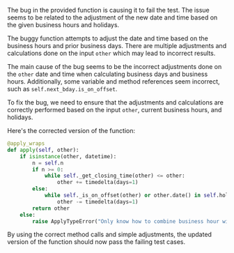 The bug in the provided function is causing it to fail the test. The issue seems to be related to the adjustment of the new date and time based on the given business hours and holidays.

The buggy function attempts to adjust the date and time based on the business hours and prior business days. There are multiple adjustments and calculations done on the input `other` which may lead to incorrect results.

The main cause of the bug seems to be the incorrect adjustments done on the `other` date and time when calculating business days and business hours. Additionally, some variable and method references seem incorrect, such as `self.next_bday.is_on_offset`.

To fix the bug, we need to ensure that the adjustments and calculations are correctly performed based on the input `other`, current business hours, and holidays.

Here's the corrected version of the function:

```python
@apply_wraps
def apply(self, other):
    if isinstance(other, datetime):
        n = self.n
        if n >= 0:
            while self._get_closing_time(other) <= other:
                other += timedelta(days=1)
        else:
            while self._is_on_offset(other) or other.date() in self.holidays:
                other -= timedelta(days=1)
        return other
    else:
        raise ApplyTypeError("Only know how to combine business hour with datetime")
```

By using the correct method calls and simple adjustments, the updated version of the function should now pass the failing test cases.
